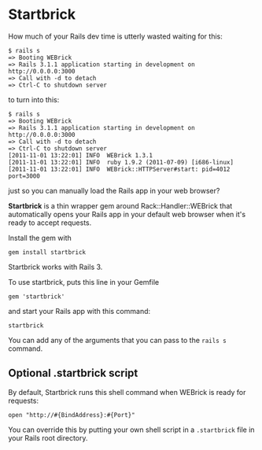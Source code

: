 # Startbrick

How much of your Rails dev time is utterly wasted waiting for this: 

    $ rails s
    => Booting WEBrick
    => Rails 3.1.1 application starting in development on http://0.0.0.0:3000
    => Call with -d to detach
    => Ctrl-C to shutdown server

to turn into this:

    $ rails s
    => Booting WEBrick
    => Rails 3.1.1 application starting in development on http://0.0.0.0:3000
    => Call with -d to detach
    => Ctrl-C to shutdown server
    [2011-11-01 13:22:01] INFO  WEBrick 1.3.1
    [2011-11-01 13:22:01] INFO  ruby 1.9.2 (2011-07-09) [i686-linux]
    [2011-11-01 13:22:01] INFO  WEBrick::HTTPServer#start: pid=4012 port=3000

just so you can manually load the Rails app in your web browser?

**Startbrick** is a thin wrapper gem around Rack::Handler::WEBrick that
automatically opens your Rails app in your default web browser when it's ready
to accept requests.

Install the gem with

    gem install startbrick

Startbrick works with Rails 3.

To use startbrick, puts this line in your Gemfile

    gem 'startbrick'

and start your Rails app with this command:

    startbrick

You can add any of the arguments that you can pass to the `rails s`
command.

## Optional .startbrick script

By default, Startbrick runs this shell command when WEBrick is ready for
requests:

    open "http://#{BindAddress}:#{Port}"

You can override this by putting your own shell script in a `.startbrick` file
in your Rails root directory. 



